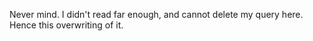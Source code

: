 Never mind. I didn't read far enough, and cannot delete my query here.
Hence this overwriting of it.
